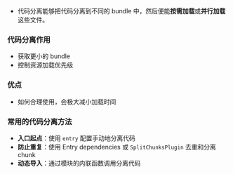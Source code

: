 - 代码分离能够把代码分离到不同的 bundle 中，然后便能**按需加载**或**并行加载**这些文件。

### 代码分离作用

- 获取更小的 bundle
- 控制资源加载优先级

### 优点

- 如何合理使用，会极大减小加载时间

### 常用的代码分离方法

- **入口起点**：使用 `entry` 配置手动地分离代码
- **防止重复**：使用 Entry dependencies 或 `SplitChunksPlugin` 去重和分离 chunk
- **动态导入**：通过模块的内联函数调用分离代码